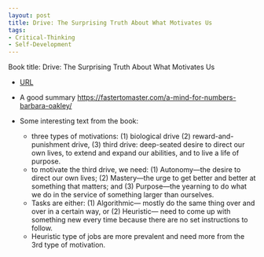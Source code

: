 ```yaml
---
layout: post
title: Drive: The Surprising Truth About What Motivates Us
tags:
- Critical-Thinking
- Self-Development
---
```



Book title: Drive: The Surprising Truth About What Motivates Us

- [URL](https://www.goodreads.com/book/show/18693655-a-mind-for-numbers)

- A good summary https://fastertomaster.com/a-mind-for-numbers-barbara-oakley/ 

- Some interesting text from the book: 
  + three types of motivations: (1) biological drive (2) reward-and-punishment drive, (3) third drive:  deep-seated desire to direct our own lives, to extend and expand our abilities, and to live a life of purpose.
  + to motivate the third drive, we need: (1) Autonomy—the desire to direct our own lives; (2) Mastery—the urge to get better and better at something that matters; and (3) Purpose—the yearning to do what we do in the service of something larger than ourselves.
  + Tasks are either: (1) Algorithmic— mostly do the same thing over and over in a certain way, or (2) Heuristic— need to come up with something new every time because there are no set instructions to follow. 
  + Heuristic type of jobs are more prevalent and need more from the 3rd type of motivation. 